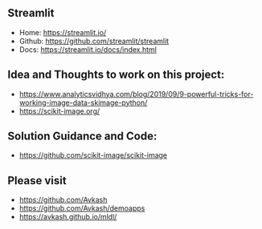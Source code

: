

## Streamlit 
- Home: https://streamlit.io/
- Github: https://github.com/streamlit/streamlit
- Docs: https://streamlit.io/docs/index.html

## Idea and Thoughts to work on this project:
- https://www.analyticsvidhya.com/blog/2019/09/9-powerful-tricks-for-working-image-data-skimage-python/
- https://scikit-image.org/

## Solution Guidance and Code:
- https://github.com/scikit-image/scikit-image

## Please visit
- https://github.com/Avkash
- https://github.com/Avkash/demoapps
- https://avkash.github.io/mldl/